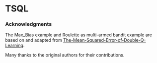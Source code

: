 # TSQL




### Acknowledgments

The Max_Bias example and Roulette as multi-armed bandit example are based on and adapted from [The-Mean-Squared-Error-of-Double-Q-Learning](https://github.com/wentaoweng/The-Mean-Squared-Error-of-Double-Q-Learning). 



Many thanks to the original authors for their contributions.
